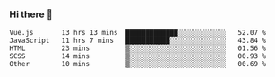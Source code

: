 ### Hi there 👋

<!--
**xin-code/Xin-code** is a ✨ _special_ ✨ repository because its `README.md` (this file) appears on your GitHub profile.

Here are some ideas to get you started:
<!--START_SECTION:waka-->
```text
Vue.js       13 hrs 13 mins  █████████████░░░░░░░░░░░░   52.07 % 
JavaScript   11 hrs 7 mins   ███████████░░░░░░░░░░░░░░   43.84 % 
HTML         23 mins         ▒░░░░░░░░░░░░░░░░░░░░░░░░   01.56 % 
SCSS         14 mins         ▒░░░░░░░░░░░░░░░░░░░░░░░░   00.93 % 
Other        10 mins         ▒░░░░░░░░░░░░░░░░░░░░░░░░   00.69 % 
```
<!--END_SECTION:waka-->
